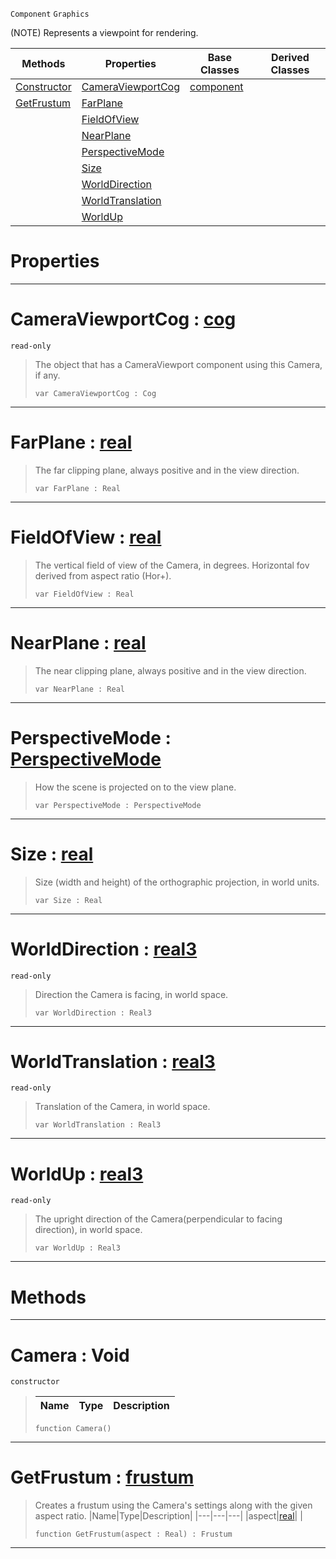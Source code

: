  `Component` `Graphics`



(NOTE) Represents a viewpoint for rendering.

|Methods|Properties|Base Classes|Derived Classes|
|---|---|---|---|
|[ Constructor](https://github.com/ArendDanielek/ZeroDocsTest/blob/master/code_reference/class_reference/camera.markdown#camera-void)|[ CameraViewportCog](https://github.com/ArendDanielek/ZeroDocsTest/blob/master/code_reference/class_reference/camera.markdown#cameraviewportcog-zero-e)|[component](https://github.com/ArendDanielek/ZeroDocsTest/blob/master/code_reference/class_reference/component.markdown)| |
|[ GetFrustum](https://github.com/ArendDanielek/ZeroDocsTest/blob/master/code_reference/class_reference/camera.markdown#getfrustum-zero-engine-d)|[ FarPlane](https://github.com/ArendDanielek/ZeroDocsTest/blob/master/code_reference/class_reference/camera.markdown#farplane-zero-engine-doc)| | |
| |[ FieldOfView](https://github.com/ArendDanielek/ZeroDocsTest/blob/master/code_reference/class_reference/camera.markdown#fieldofview-zero-engine)| | |
| |[ NearPlane](https://github.com/ArendDanielek/ZeroDocsTest/blob/master/code_reference/class_reference/camera.markdown#nearplane-zero-engine-do)| | |
| |[ PerspectiveMode](https://github.com/ArendDanielek/ZeroDocsTest/blob/master/code_reference/class_reference/camera.markdown#perspectivemode-zero-eng)| | |
| |[ Size](https://github.com/ArendDanielek/ZeroDocsTest/blob/master/code_reference/class_reference/camera.markdown#size-zero-engine-documen)| | |
| |[ WorldDirection](https://github.com/ArendDanielek/ZeroDocsTest/blob/master/code_reference/class_reference/camera.markdown#worlddirection-zero-engi)| | |
| |[ WorldTranslation](https://github.com/ArendDanielek/ZeroDocsTest/blob/master/code_reference/class_reference/camera.markdown#worldtranslation-zero-en)| | |
| |[ WorldUp](https://github.com/ArendDanielek/ZeroDocsTest/blob/master/code_reference/class_reference/camera.markdown#worldup-zero-engine-docu)| | |


 #  Properties


---  
 #  CameraViewportCog : [cog](https://github.com/ArendDanielek/ZeroDocsTest/blob/master/code_reference/class_reference/cog.markdown)

 `read-only`

> The object that has a CameraViewport component using this Camera, if any.
> ``` lang=cpp, name=Zilch
> var CameraViewportCog : Cog


---  
 #  FarPlane : [real](https://github.com/ArendDanielek/ZeroDocsTest/blob/master/code_reference/zilch_base_types/real.markdown)

> The far clipping plane, always positive and in the view direction.
> ``` lang=cpp, name=Zilch
> var FarPlane : Real


---  
 #  FieldOfView : [real](https://github.com/ArendDanielek/ZeroDocsTest/blob/master/code_reference/zilch_base_types/real.markdown)

> The vertical field of view of the Camera, in degrees. Horizontal fov derived from aspect ratio (Hor+).
> ``` lang=cpp, name=Zilch
> var FieldOfView : Real


---  
 #  NearPlane : [real](https://github.com/ArendDanielek/ZeroDocsTest/blob/master/code_reference/zilch_base_types/real.markdown)

> The near clipping plane, always positive and in the view direction.
> ``` lang=cpp, name=Zilch
> var NearPlane : Real


---  
 #  PerspectiveMode : [PerspectiveMode](https://github.com/ArendDanielek/ZeroDocsTest/blob/master/code_reference/enum_reference.markdown#perspectivemode)

> How the scene is projected on to the view plane.
> ``` lang=cpp, name=Zilch
> var PerspectiveMode : PerspectiveMode


---  
 #  Size : [real](https://github.com/ArendDanielek/ZeroDocsTest/blob/master/code_reference/zilch_base_types/real.markdown)

> Size (width and height) of the orthographic projection, in world units.
> ``` lang=cpp, name=Zilch
> var Size : Real


---  
 #  WorldDirection : [real3](https://github.com/ArendDanielek/ZeroDocsTest/blob/master/code_reference/zilch_base_types/real3.markdown)

 `read-only`

> Direction the Camera is facing, in world space.
> ``` lang=cpp, name=Zilch
> var WorldDirection : Real3


---  
 #  WorldTranslation : [real3](https://github.com/ArendDanielek/ZeroDocsTest/blob/master/code_reference/zilch_base_types/real3.markdown)

 `read-only`

> Translation of the Camera, in world space.
> ``` lang=cpp, name=Zilch
> var WorldTranslation : Real3


---  
 #  WorldUp : [real3](https://github.com/ArendDanielek/ZeroDocsTest/blob/master/code_reference/zilch_base_types/real3.markdown)

 `read-only`

> The upright direction of the Camera(perpendicular to facing direction), in world space.
> ``` lang=cpp, name=Zilch
> var WorldUp : Real3


---  
 #  Methods


---  
 #  Camera : Void

 `constructor`

> 
> |Name|Type|Description|
> |---|---|---|
> ``` lang=cpp, name=Zilch
> function Camera()
> ``` 


---  
 #  GetFrustum : [frustum](https://github.com/ArendDanielek/ZeroDocsTest/blob/master/code_reference/class_reference/frustum.markdown)

> Creates a frustum using the Camera's settings along with the given aspect ratio.
> |Name|Type|Description|
> |---|---|---|
> |aspect|[real](https://github.com/ArendDanielek/ZeroDocsTest/blob/master/code_reference/zilch_base_types/real.markdown)| |
> ``` lang=cpp, name=Zilch
> function GetFrustum(aspect : Real) : Frustum
> ``` 


---  
 
  
  
  
  
  
  
  

 